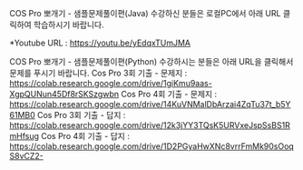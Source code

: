 COS Pro 뽀개기 - 샘플문제풀이편(Java) 수강하신 분들은
로컬PC에서 아래 URL 클릭하여 학습하시기 바랍니다.

*Youtube URL : https://youtu.be/yEdqxTUmJMA

COS Pro 뽀개기 - 샘플문제풀이편(Python) 수강하시는 분들은 아래 URL을 클릭해서 문제를 푸시기 바랍니다.
Cos Pro 3회 기출 - 문제지 : https://colab.research.google.com/drive/1giKmu9aas-XgpQUNun45Df8rSKSzgwbn
Cos Pro 4회 기출 - 문제지 : https://colab.research.google.com/drive/14KuVNMalDbArzai4ZqTu37t_b5Y61MB0
Cos Pro 3회 기출 - 답지 : https://colab.research.google.com/drive/12k3jYY3TQsK5URVxeJspSsBS1RmHfsug
Cos Pro 4회 기출 - 답지 : https://colab.research.google.com/drive/1D2PGyaHwXNc8vrrFmMk90sOoqS8vCZ2-
